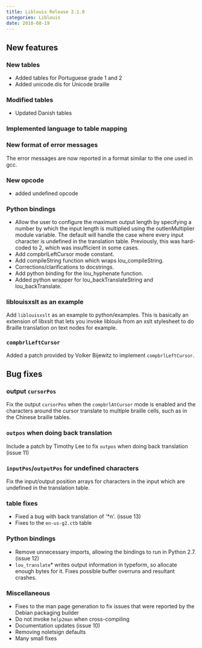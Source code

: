 ```yaml
---
title: Liblouis Release 2.1.0
categories: Liblouis
date: 2010-08-19
---
```


## New features

### New tables
* Added tables for Portuguese grade 1 and 2
* Added unicode.dis for Unicode braille

### Modified tables
* Updated Danish tables

### Implemented language to table mapping

### New format of error messages

The error messages are now reported in a format similar to the one used in gcc.

### New opcode
* added undefined opcode

### Python bindings
* Allow the user to configure the maximum output length by specifying a number by which the input length is multiplied using the outlenMultiplier module variable. The default will handle the case where every input character is undefined in the translation table. Previously, this was hard-coded to 2, which was insufficient in some cases.
* Add compbrlLeftCursor mode constant.
* Add compileString function which wraps lou_compileString.
* Corrections/clarifications to docstrings.
* Add python binding for the lou_hyphenate function.
* Added python wrapper for lou_backTranslateString and lou_backTranslate.

### liblouisxslt as an example

Add `liblouisxslt` as an example to python/examples. This is basically an extension of libxslt that lets you invoke liblouis from an xslt stylesheet to do Braille translation on text nodes for example.

### `compbrlLeftCursor`

Added a patch provided by Volker Bijewitz to implement `compbrlLeftCursor`.

## Bug fixes

### output `cursorPos`

Fix the output `cursorPos` when the `compbrlAtCursor` mode is enabled and the characters around the cursor translate to multiple braille cells, such as in the Chinese braille tables.

### `outpos` when doing back translation

Include a patch by Timothy Lee to fix `outpos` when doing back translation (issue 11)

### `inputPos`/`outputPos` for undefined characters

Fix the input/output position arrays for characters in the input which are undefined in the translation table.

### table fixes

* Fixed a bug with back translation of '*n'. (issue 13)
* Fixes to the `en-us-g2.ctb` table

### Python bindings
* Remove unnecessary imports, allowing the bindings to run in Python 2.7. (issue 12)
* `lou_translate`* writes output information in typeform, so allocate enough bytes for it. Fixes possible buffer overruns and resultant crashes.

### Miscellaneous

* Fixes to the man page generation to fix issues that were reported by the Debian packaging builder
* Do not invoke `help2man` when cross-compiling
* Documentation updates (issue 10)
* Removing noletsign defaults
* Many small fixes


